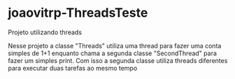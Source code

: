 # joaovitrp-ThreadsTeste

Projeto utilizando threads

Nesse projeto a classe "Threads" utiliza uma thread para fazer uma conta simples de 1+1 enquanto chama a segunda classe "SecondThread" para fazer um simples print. Com isso a segunda classe utiliza threads diferentes para executar duas tarefas ao mesmo tempo